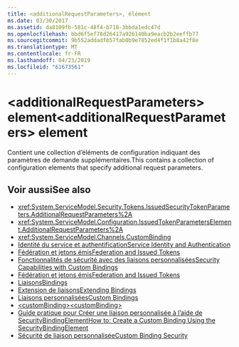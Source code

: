 ```yaml
---
title: <additionalRequestParameters>, élément
ms.date: 03/30/2017
ms.assetid: da8109fb-581c-48f4-b718-3bbda1edc47d
ms.openlocfilehash: bbd6f5ef78d26417a926140ba9eacb2b2eeffb77
ms.sourcegitcommit: 9b552addadfb57fab0b9e7852ed4f1f1b8a42f8e
ms.translationtype: MT
ms.contentlocale: fr-FR
ms.lasthandoff: 04/23/2019
ms.locfileid: "61673561"
---
```

# <a name="additionalrequestparameters-element"></a><span data-ttu-id="9d6d5-102">\<additionalRequestParameters> element</span><span class="sxs-lookup"><span data-stu-id="9d6d5-102">\<additionalRequestParameters> element</span></span>
<span data-ttu-id="9d6d5-103">Contient une collection d’éléments de configuration indiquant des paramètres de demande supplémentaires.</span><span class="sxs-lookup"><span data-stu-id="9d6d5-103">This contains a collection of configuration elements that specify additional request parameters.</span></span>  
  
## <a name="see-also"></a><span data-ttu-id="9d6d5-104">Voir aussi</span><span class="sxs-lookup"><span data-stu-id="9d6d5-104">See also</span></span>

- <xref:System.ServiceModel.Security.Tokens.IssuedSecurityTokenParameters.AdditionalRequestParameters%2A>
- <xref:System.ServiceModel.Configuration.IssuedTokenParametersElement.AdditionalRequestParameters%2A>
- <xref:System.ServiceModel.Channels.CustomBinding>
- [<span data-ttu-id="9d6d5-105">Identité du service et authentification</span><span class="sxs-lookup"><span data-stu-id="9d6d5-105">Service Identity and Authentication</span></span>](../../../../../docs/framework/wcf/feature-details/service-identity-and-authentication.md)
- [<span data-ttu-id="9d6d5-106">Fédération et jetons émis</span><span class="sxs-lookup"><span data-stu-id="9d6d5-106">Federation and Issued Tokens</span></span>](../../../../../docs/framework/wcf/feature-details/federation-and-issued-tokens.md)
- [<span data-ttu-id="9d6d5-107">Fonctionnalités de sécurité avec des liaisons personnalisées</span><span class="sxs-lookup"><span data-stu-id="9d6d5-107">Security Capabilities with Custom Bindings</span></span>](../../../../../docs/framework/wcf/feature-details/security-capabilities-with-custom-bindings.md)
- [<span data-ttu-id="9d6d5-108">Fédération et jetons émis</span><span class="sxs-lookup"><span data-stu-id="9d6d5-108">Federation and Issued Tokens</span></span>](../../../../../docs/framework/wcf/feature-details/federation-and-issued-tokens.md)
- [<span data-ttu-id="9d6d5-109">Liaisons</span><span class="sxs-lookup"><span data-stu-id="9d6d5-109">Bindings</span></span>](../../../../../docs/framework/wcf/bindings.md)
- [<span data-ttu-id="9d6d5-110">Extension de liaisons</span><span class="sxs-lookup"><span data-stu-id="9d6d5-110">Extending Bindings</span></span>](../../../../../docs/framework/wcf/extending/extending-bindings.md)
- [<span data-ttu-id="9d6d5-111">Liaisons personnalisées</span><span class="sxs-lookup"><span data-stu-id="9d6d5-111">Custom Bindings</span></span>](../../../../../docs/framework/wcf/extending/custom-bindings.md)
- [<span data-ttu-id="9d6d5-112">\<customBinding></span><span class="sxs-lookup"><span data-stu-id="9d6d5-112">\<customBinding></span></span>](../../../../../docs/framework/configure-apps/file-schema/wcf/custombinding.md)
- [<span data-ttu-id="9d6d5-113">Guide pratique pour Créer une liaison personnalisée à l’aide de SecurityBindingElement</span><span class="sxs-lookup"><span data-stu-id="9d6d5-113">How to: Create a Custom Binding Using the SecurityBindingElement</span></span>](../../../../../docs/framework/wcf/feature-details/how-to-create-a-custom-binding-using-the-securitybindingelement.md)
- [<span data-ttu-id="9d6d5-114">Sécurité de liaison personnalisée</span><span class="sxs-lookup"><span data-stu-id="9d6d5-114">Custom Binding Security</span></span>](../../../../../docs/framework/wcf/samples/custom-binding-security.md)
